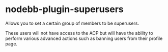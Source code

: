 nodebb-plugin-superusers
===========================

Allows you to set a certain group of members to be superusers.

These users will not have access to the ACP but will have the ability to perform various advanced actions such as banning users from their profile page.